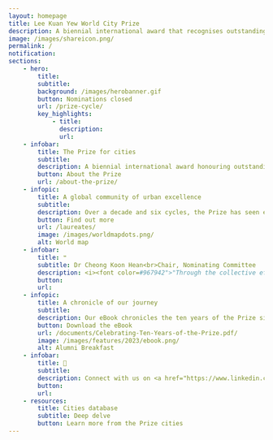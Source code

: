 ```yaml
---
layout: homepage
title: Lee Kuan Yew World City Prize
description: A biennial international award that recognises outstanding cities in tackling urban challenges to bring about a holistic & sustained urban transformation 
image: /images/shareicon.png/
permalink: /
notification: 
sections:
    - hero:
        title: 
        subtitle: 
        background: /images/herobanner.gif
        button: Nominations closed
        url: /prize-cycle/
        key_highlights:
            - title: 
              description: 
              url: 
    - infobar:    
        title: The Prize for cities
        subtitle: 
        description: A biennial international award honouring outstanding cities in creating liveable, vibrant & sustainable urban communities. Established in 2009, the Prize looks at the holistic and sustained urban transformation of cities over 10 to 20 years. 
        button: About the Prize
        url: /about-the-prize/ 
    - infopic:    
        title: A global community of urban excellence 
        subtitle: 
        description: Over a decade and six cycles, the Prize has seen enthusiastic participation from diverse cities at various developmental stages, and recognised 23 cities that showcase transformative and inspiring stories.
        button: Find out more
        url: /laureates/
        image: /images/worldmapdots.png/
        alt: World map
    - infobar:    
        title: ❝
        subtitle: Dr Cheong Koon Hean<br>Chair, Nominating Committee
        description: <i><font color=#967942">"Through the collective efforts of all cities around the world, we can aspire to learn from one another and truly make an impact in creating a better place for ourselves, and our future generations."</font></i>
        button: 
        url: 
    - infopic:    
        title: A chronicle of our journey  
        subtitle: 
        description: Our eBook chronicles the ten years of the Prize since its inauguration, celebrates the outstanding cities and individuals that the Prize has recognised, and brings together the passionate jury members to reflect on the Prize Laureates and city issues.
        button: Download the eBook
        url: /documents/Celebrating-Ten-Years-of-the-Prize.pdf/
        image: /images/features/2023/ebook.png/
        alt: Alumni Breakfast
    - infobar:
        title: 💬
        subtitle: 
        description: Connect with us on <a href="https://www.linkedin.com/in/leekuanyewworldcityprize/" style="color:#967942; text-decoration:underline;" target="_blank">LinkedIn</a>
        button: 
        url: 
    - resources:
        title: Cities database
        subtitle: Deep delve
        button: Learn more from the Prize cities
---
```

